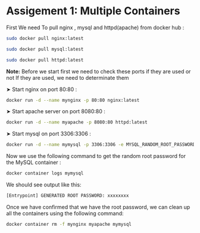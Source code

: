 # Assigement 1: Multiple Containers

First We need To pull nginx , mysql and httpd(apache) from docker hub :

```bash
sudo docker pull nginx:latest
```

```bash
sudo docker pull mysql:latest
```

```bash
sudo docker pull httpd:latest
```


**Note:** Before we start first we need to check these ports if they are used or not
If they are used, we need to determinate them


➤ Start nginx on port 80:80 :

```bash
docker run -d --name mynginx -p 80:80 nginx:latest
```

➤ Start apache server on port 8080:80 :

```bash
docker run -d --name myapache -p 8080:80 httpd:latest
```

➤ Start mysql on port 3306:3306 :

```bash
docker run -d --name mymysql -p 3306:3306 -e MYSQL_RANDOM_ROOT_PASSWORD=yes mysql
```

Now we use the following command to get the random root password for the MySQL container :

```bash
docker container logs mymysql
```

We should see output like this:

```bash
[Entrypoint] GENERATED ROOT PASSWORD: xxxxxxxx
```




Once we have confirmed that we have the root password, we can clean up all the containers using the following command:

```bash
docker container rm -f mynginx myapache mymysql
```